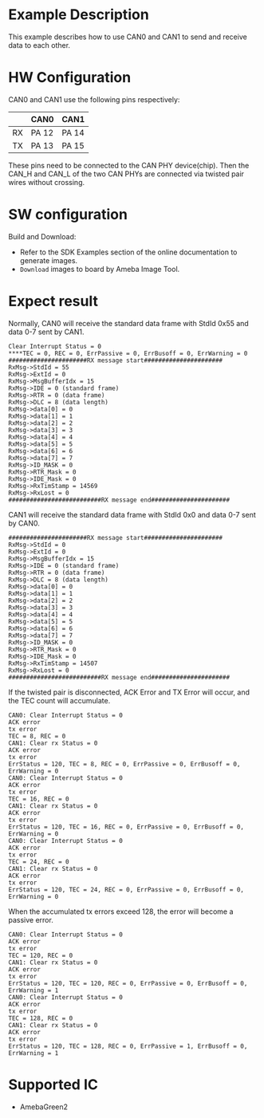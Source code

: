 # Example Description

This example describes how to use CAN0 and CAN1 to send and receive data to each other.

# HW Configuration

CAN0 and CAN1 use the following pins respectively:

|    | CAN0   | CAN1   |
| ----- | ----- | ----- |
| RX | PA 12 | PA 14 |
| TX | PA 13 | PA 15 |

These pins need to be connected to the CAN PHY device(chip). Then the CAN_H and CAN_L of the two CAN PHYs are connected via twisted pair wires without crossing.

# SW configuration

Build and Download:
   * Refer to the SDK Examples section of the online documentation to generate images.
   * `Download` images to board by Ameba Image Tool.

# Expect result

Normally, CAN0 will receive the standard data frame with StdId 0x55 and data 0-7 sent by CAN1.

```shell
Clear Interrupt Status = 0
****TEC = 0, REC = 0, ErrPassive = 0, ErrBusoff = 0, ErrWarning = 0
######################RX message start######################
RxMsg->StdId = 55
RxMsg->ExtId = 0
RxMsg->MsgBufferIdx = 15
RxMsg->IDE = 0 (standard frame)
RxMsg->RTR = 0 (data frame)
RxMsg->DLC = 8 (data length)
RxMsg->data[0] = 0
RxMsg->data[1] = 1
RxMsg->data[2] = 2
RxMsg->data[3] = 3
RxMsg->data[4] = 4
RxMsg->data[5] = 5
RxMsg->data[6] = 6
RxMsg->data[7] = 7
RxMsg->ID_MASK = 0
RxMsg->RTR_Mask = 0
RxMsg->IDE_Mask = 0
RxMsg->RxTimStamp = 14569
RxMsg->RxLost = 0
##########################RX message end######################
```

CAN1 will receive the standard data frame with StdId 0x0 and data 0-7 sent by CAN0.

```shell
######################RX message start######################
RxMsg->StdId = 0
RxMsg->ExtId = 0
RxMsg->MsgBufferIdx = 15
RxMsg->IDE = 0 (standard frame)
RxMsg->RTR = 0 (data frame)
RxMsg->DLC = 8 (data length)
RxMsg->data[0] = 0
RxMsg->data[1] = 1
RxMsg->data[2] = 2
RxMsg->data[3] = 3
RxMsg->data[4] = 4
RxMsg->data[5] = 5
RxMsg->data[6] = 6
RxMsg->data[7] = 7
RxMsg->ID_MASK = 0
RxMsg->RTR_Mask = 0
RxMsg->IDE_Mask = 0
RxMsg->RxTimStamp = 14507
RxMsg->RxLost = 0
##########################RX message end######################
```
If the twisted pair is disconnected, ACK Error and TX Error will occur, and the TEC count will accumulate.

```shell
CAN0: Clear Interrupt Status = 0
ACK error
tx error
TEC = 8, REC = 0
CAN1: Clear rx Status = 0
ACK error
tx error
ErrStatus = 120, TEC = 8, REC = 0, ErrPassive = 0, ErrBusoff = 0, ErrWarning = 0
CAN0: Clear Interrupt Status = 0
ACK error
tx error
TEC = 16, REC = 0
CAN1: Clear rx Status = 0
ACK error
tx error
ErrStatus = 120, TEC = 16, REC = 0, ErrPassive = 0, ErrBusoff = 0, ErrWarning = 0
CAN0: Clear Interrupt Status = 0
ACK error
tx error
TEC = 24, REC = 0
CAN1: Clear rx Status = 0
ACK error
tx error
ErrStatus = 120, TEC = 24, REC = 0, ErrPassive = 0, ErrBusoff = 0, ErrWarning = 0
```
When the accumulated tx errors exceed 128, the error will become a passive error.
```shell
CAN0: Clear Interrupt Status = 0
ACK error
tx error
TEC = 120, REC = 0
CAN1: Clear rx Status = 0
ACK error
tx error
ErrStatus = 120, TEC = 120, REC = 0, ErrPassive = 0, ErrBusoff = 0, ErrWarning = 1
CAN0: Clear Interrupt Status = 0
ACK error
tx error
TEC = 128, REC = 0
CAN1: Clear rx Status = 0
ACK error
tx error
ErrStatus = 120, TEC = 128, REC = 0, ErrPassive = 1, ErrBusoff = 0, ErrWarning = 1

```
# Supported IC

- AmebaGreen2
